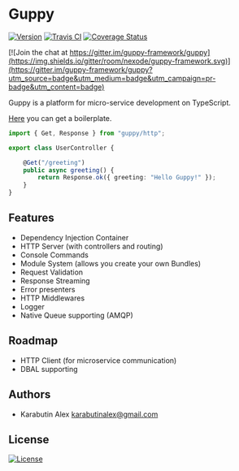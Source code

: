 # Guppy
[![Version](https://img.shields.io/npm/v/guppy.svg)](https://www.npmjs.com/package/guppy)
[![Travis CI](https://img.shields.io/travis/nexode/guppy-framework.svg)](https://travis-ci.org/nexode/guppy-framework)
[![Coverage Status](https://img.shields.io/coveralls/nexode/guppy-framework.svg)](https://coveralls.io/github/nexode/guppy-framework)

[![Join the chat at https://gitter.im/guppy-framework/guppy](https://img.shields.io/gitter/room/nexode/guppy-framework.svg)](https://gitter.im/guppy-framework/guppy?utm_source=badge&utm_medium=badge&utm_campaign=pr-badge&utm_content=badge)

Guppy is a platform for micro-service development on TypeScript.

[Here](https://github.com/nexode/guppy-boilerplate) you can get a boilerplate.

```typescript
import { Get, Response } from "guppy/http";

export class UserController {

    @Get("/greeting")
    public async greeting() {
        return Response.ok({ greeting: "Hello Guppy!" });
    }
}
```

## Features

* Dependency Injection Container
* HTTP Server (with controllers and routing)
* Console Commands
* Module System (allows you create your own Bundles)
* Request Validation
* Response Streaming
* Error presenters
* HTTP Middlewares
* Logger
* Native Queue supporting (AMQP)

## Roadmap

* HTTP Client (for microservice communication)
* DBAL supporting

## Authors

* Karabutin Alex <karabutinalex@gmail.com>

## License

[![License](https://img.shields.io/npm/l/guppy.svg)](./LICENSE)